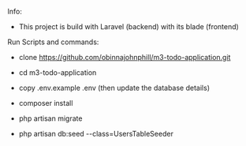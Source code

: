 Info:
* This project is build with Laravel (backend) with its blade (frontend)

Run Scripts and commands:

* clone https://github.com/obinnajohnphill/m3-todo-application.git

* cd m3-todo-application

* copy .env.example .env (then update the database details)

* composer install

* php artisan migrate

* php artisan db:seed --class=UsersTableSeeder
